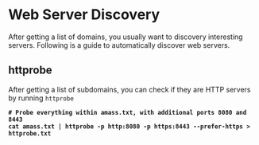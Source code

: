 # Web Server Discovery

After getting a list of domains, you usually want to discovery interesting servers. Following is a guide to automatically discover web servers.

## httprobe

After getting a list of subdomains, you can check if they are HTTP servers by running `httprobe`

<pre class="language-shell"><code class="lang-shell"><strong># Probe everything within amass.txt, with additional ports 8080 and 8443
</strong><strong>cat amass.txt | httprobe -p http:8080 -p https:8443 --prefer-https > httprobe.txt
</strong></code></pre>
